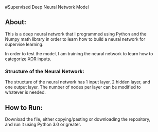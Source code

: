 #Supervised Deep Neural Network Model

## About:
This is a deep neural network that I programmed using Python and the Numpy math library in order to learn how to build a neural network for supervise learning. 

In order to test the model, I am training the neural network to learn how to categorize XOR inputs. 

### Structure of the Neural Network:
The structure of the neural network has 1 input layer, 2 hidden layer, and one output layer. 
The number of nodes per layer can be modified to whatever is needed. 

## How to Run:
Download the file, either copying/pasting or downloading the repository, and run it using Python 3.0 or greater. 
